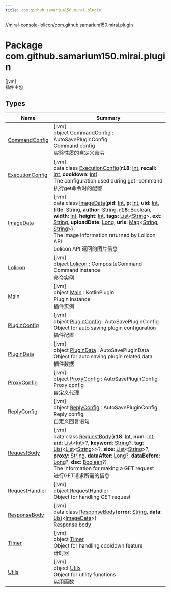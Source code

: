 ```yaml
---
title: com.github.samarium150.mirai.plugin
---
```

//[mirai-console-lolicon](../../index.html)/[com.github.samarium150.mirai.plugin](index.html)



# Package com.github.samarium150.mirai.plugin



[jvm]\
插件主包



## Types


| Name | Summary |
|---|---|
| [CommandConfig](-command-config/index.html) | [jvm]<br>object [CommandConfig](-command-config/index.html) : AutoSavePluginConfig<br>Command config <br> 实验性质的自定义命令 |
| [ExecutionConfig](-execution-config/index.html) | [jvm]<br>data class [ExecutionConfig](-execution-config/index.html)(**r18**: [Int](https://kotlinlang.org/api/latest/jvm/stdlib/kotlin/-int/index.html), **recall**: [Int](https://kotlinlang.org/api/latest/jvm/stdlib/kotlin/-int/index.html), **cooldown**: [Int](https://kotlinlang.org/api/latest/jvm/stdlib/kotlin/-int/index.html))<br>The configuration used during get-command <br> 执行get命令时的配置 |
| [ImageData](-image-data/index.html) | [jvm]<br>data class [ImageData](-image-data/index.html)(**pid**: [Int](https://kotlinlang.org/api/latest/jvm/stdlib/kotlin/-int/index.html), **p**: [Int](https://kotlinlang.org/api/latest/jvm/stdlib/kotlin/-int/index.html), **uid**: [Int](https://kotlinlang.org/api/latest/jvm/stdlib/kotlin/-int/index.html), **title**: [String](https://kotlinlang.org/api/latest/jvm/stdlib/kotlin/-string/index.html), **author**: [String](https://kotlinlang.org/api/latest/jvm/stdlib/kotlin/-string/index.html), **r18**: [Boolean](https://kotlinlang.org/api/latest/jvm/stdlib/kotlin/-boolean/index.html), **width**: [Int](https://kotlinlang.org/api/latest/jvm/stdlib/kotlin/-int/index.html), **height**: [Int](https://kotlinlang.org/api/latest/jvm/stdlib/kotlin/-int/index.html), **tags**: [List](https://kotlinlang.org/api/latest/jvm/stdlib/kotlin.collections/-list/index.html)<[String](https://kotlinlang.org/api/latest/jvm/stdlib/kotlin/-string/index.html)>, **ext**: [String](https://kotlinlang.org/api/latest/jvm/stdlib/kotlin/-string/index.html), **uploadDate**: [Long](https://kotlinlang.org/api/latest/jvm/stdlib/kotlin/-long/index.html), **urls**: [Map](https://kotlinlang.org/api/latest/jvm/stdlib/kotlin.collections/-map/index.html)<[String](https://kotlinlang.org/api/latest/jvm/stdlib/kotlin/-string/index.html), [String](https://kotlinlang.org/api/latest/jvm/stdlib/kotlin/-string/index.html)>)<br>The image information returned by Lolicon API <br> Lolicon API 返回的图片信息 |
| [Lolicon](-lolicon/index.html) | [jvm]<br>object [Lolicon](-lolicon/index.html) : CompositeCommand<br>Command instance <br> 命令实例 |
| [Main](-main/index.html) | [jvm]<br>object [Main](-main/index.html) : KotlinPlugin<br>Plugin instance <br> 插件实例 |
| [PluginConfig](-plugin-config/index.html) | [jvm]<br>object [PluginConfig](-plugin-config/index.html) : AutoSavePluginConfig<br>Object for auto saving plugin configuration <br> 插件配置 |
| [PluginData](-plugin-data/index.html) | [jvm]<br>object [PluginData](-plugin-data/index.html) : AutoSavePluginData<br>Object for auto saving plugin related data <br> 插件数据 |
| [ProxyConfig](-proxy-config/index.html) | [jvm]<br>object [ProxyConfig](-proxy-config/index.html) : AutoSavePluginConfig<br>Proxy config <br> 自定义代理 |
| [ReplyConfig](-reply-config/index.html) | [jvm]<br>object [ReplyConfig](-reply-config/index.html) : AutoSavePluginConfig<br>Reply config <br> 自定义回复语句 |
| [RequestBody](-request-body/index.html) | [jvm]<br>data class [RequestBody](-request-body/index.html)(**r18**: [Int](https://kotlinlang.org/api/latest/jvm/stdlib/kotlin/-int/index.html), **num**: [Int](https://kotlinlang.org/api/latest/jvm/stdlib/kotlin/-int/index.html), **uid**: [List](https://kotlinlang.org/api/latest/jvm/stdlib/kotlin.collections/-list/index.html)<[Int](https://kotlinlang.org/api/latest/jvm/stdlib/kotlin/-int/index.html)>?, **keyword**: [String](https://kotlinlang.org/api/latest/jvm/stdlib/kotlin/-string/index.html)?, **tag**: [List](https://kotlinlang.org/api/latest/jvm/stdlib/kotlin.collections/-list/index.html)<[List](https://kotlinlang.org/api/latest/jvm/stdlib/kotlin.collections/-list/index.html)<[String](https://kotlinlang.org/api/latest/jvm/stdlib/kotlin/-string/index.html)>>?, **size**: [List](https://kotlinlang.org/api/latest/jvm/stdlib/kotlin.collections/-list/index.html)<[String](https://kotlinlang.org/api/latest/jvm/stdlib/kotlin/-string/index.html)>?, **proxy**: [String](https://kotlinlang.org/api/latest/jvm/stdlib/kotlin/-string/index.html), **dataAfter**: [Long](https://kotlinlang.org/api/latest/jvm/stdlib/kotlin/-long/index.html)?, **dataBefore**: [Long](https://kotlinlang.org/api/latest/jvm/stdlib/kotlin/-long/index.html)?, **dsc**: [Boolean](https://kotlinlang.org/api/latest/jvm/stdlib/kotlin/-boolean/index.html)?)<br>The information for making a GET request <br> 进行GET请求所需的信息 |
| [RequestHandler](-request-handler/index.html) | [jvm]<br>object [RequestHandler](-request-handler/index.html)<br>Object for handling GET request |
| [ResponseBody](-response-body/index.html) | [jvm]<br>data class [ResponseBody](-response-body/index.html)(**error**: [String](https://kotlinlang.org/api/latest/jvm/stdlib/kotlin/-string/index.html), **data**: [List](https://kotlinlang.org/api/latest/jvm/stdlib/kotlin.collections/-list/index.html)<[ImageData](-image-data/index.html)>)<br>Response body |
| [Timer](-timer/index.html) | [jvm]<br>object [Timer](-timer/index.html)<br>Object for handling cooldown feature <br> 计时器 |
| [Utils](-utils/index.html) | [jvm]<br>object [Utils](-utils/index.html)<br>Object for utility functions <br> 实用函数 |


